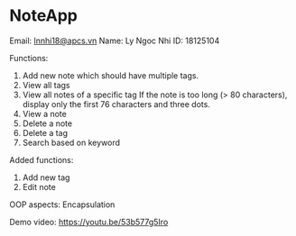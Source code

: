 # NoteApp
Email: lnnhi18@apcs.vn
Name: Ly Ngoc Nhi
ID: 18125104

Functions:
1. Add new note which should have multiple tags.
2. View all tags
3. View all notes of a specific tag
If the note is too long (> 80 characters), display only the first 76 characters and three dots.
4. View a note
5. Delete a note
6. Delete a tag
7. Search based on keyword

Added functions:
1. Add new tag
2. Edit note

OOP aspects:
Encapsulation

Demo video: https://youtu.be/53b577g5Iro
